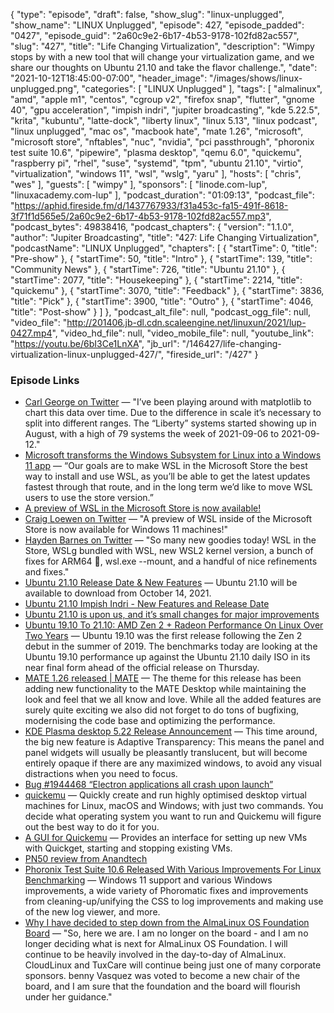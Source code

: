 {
  "type": "episode",
  "draft": false,
  "show_slug": "linux-unplugged",
  "show_name": "LINUX Unplugged",
  "episode": 427,
  "episode_padded": "0427",
  "episode_guid": "2a60c9e2-6b17-4b53-9178-102fd82ac557",
  "slug": "427",
  "title": "Life Changing Virtualization",
  "description": "Wimpy stops by with a new tool that will change your virtualization game, and we share our thoughts on Ubuntu 21.10 and take the flavor challenge.",
  "date": "2021-10-12T18:45:00-07:00",
  "header_image": "/images/shows/linux-unplugged.png",
  "categories": [
    "LINUX Unplugged"
  ],
  "tags": [
    "almalinux",
    "amd",
    "apple m1",
    "centos",
    "cgroup v2",
    "firefox snap",
    "flutter",
    "gnome 40",
    "gpu acceleration",
    "impish indri",
    "jupiter broadcasting",
    "kde 5.22.5",
    "krita",
    "kubuntu",
    "latte-dock",
    "liberty linux",
    "linux 5.13",
    "linux podcast",
    "linux unplugged",
    "mac os",
    "macbook hate",
    "mate 1.26",
    "microsoft",
    "microsoft store",
    "nftables",
    "nuc",
    "nvidia",
    "pci passthrough",
    "phoronix test suite 10.6",
    "pipewire",
    "plasma desktop",
    "qemu 6.0",
    "quickemu",
    "raspberry pi",
    "rhel",
    "suse",
    "systemd",
    "tpm",
    "ubuntu 21.10",
    "virtio",
    "virtualization",
    "windows 11",
    "wsl",
    "wslg",
    "yaru"
  ],
  "hosts": [
    "chris",
    "wes"
  ],
  "guests": [
    "wimpy"
  ],
  "sponsors": [
    "linode.com-lup",
    "linuxacademy.com-lup"
  ],
  "podcast_duration": "01:09:13",
  "podcast_file": "https://aphid.fireside.fm/d/1437767933/f31a453c-fa15-491f-8618-3f71f1d565e5/2a60c9e2-6b17-4b53-9178-102fd82ac557.mp3",
  "podcast_bytes": 49838416,
  "podcast_chapters": {
    "version": "1.1.0",
    "author": "Jupiter Broadcasting",
    "title": "427: Life Changing Virtualization",
    "podcastName": "LINUX Unplugged",
    "chapters": [
      {
        "startTime": 0,
        "title": "Pre-show"
      },
      {
        "startTime": 50,
        "title": "Intro"
      },
      {
        "startTime": 139,
        "title": "Community News"
      },
      {
        "startTime": 726,
        "title": "Ubuntu 21.10"
      },
      {
        "startTime": 2077,
        "title": "Housekeeping"
      },
      {
        "startTime": 2214,
        "title": "quickemu"
      },
      {
        "startTime": 3070,
        "title": "Feedback"
      },
      {
        "startTime": 3836,
        "title": "Pick"
      },
      {
        "startTime": 3900,
        "title": "Outro"
      },
      {
        "startTime": 4046,
        "title": "Post-show"
      }
    ]
  },
  "podcast_alt_file": null,
  "podcast_ogg_file": null,
  "video_file": "http://201406.jb-dl.cdn.scaleengine.net/linuxun/2021/lup-0427.mp4",
  "video_hd_file": null,
  "video_mobile_file": null,
  "youtube_link": "https://youtu.be/6bI3Ce1LnXA",
  "jb_url": "/146427/life-changing-virtualization-linux-unplugged-427/",
  "fireside_url": "/427"
}


### Episode Links

  * [Carl George on Twitter](https://twitter.com/carlwgeorge/status/1447689008729952263 "Carl George on Twitter") — "I’ve been playing around with matplotlib to chart this data over time. Due to the difference in scale it’s necessary to split into different ranges. The “Liberty” systems started showing up in August, with a high of 79 systems the week of 2021-09-06 to 2021-09-12."
  * [Microsoft transforms the Windows Subsystem for Linux into a Windows 11 app](https://www.theverge.com/2021/10/12/22722146/microsoft-windows-subsystem-for-linux-app-windows-11-microsoft-store "Microsoft transforms the Windows Subsystem for Linux into a Windows 11 app") — “Our goals are to make WSL in the Microsoft Store the best way to install and use WSL, as you’ll be able to get the latest updates fastest through that route, and in the long term we’d like to move WSL users to use the store version.”
  * [A preview of WSL in the Microsoft Store is now available!](https://devblogs.microsoft.com/commandline/a-preview-of-wsl-in-the-microsoft-store-is-now-available/ "A preview of WSL in the Microsoft Store is now available!")
  * [Craig Loewen on Twitter](https://twitter.com/craigaloewen/status/1447619339973136386 "Craig Loewen on Twitter") — "A preview of WSL inside of the Microsoft Store is now available for Windows 11 machines!"
  * [Hayden Barnes on Twitter](https://twitter.com/unixterminal/status/1447651485295120387 "Hayden Barnes on Twitter") — "So many new goodies today! WSL in the Store, WSLg bundled with WSL, new WSL2 kernel version, a bunch of fixes for ARM64 👀, wsl.exe --mount, and a handful of nice refinements and fixes."
  * [Ubuntu 21.10 Release Date & New Features](https://www.omgubuntu.co.uk/2021/07/ubuntu-21-10-release-features "Ubuntu 21.10 Release Date & New Features") — Ubuntu 21.10 will be available to download from October 14, 2021.
  * [Ubuntu 21.10 Impish Indri - New Features and Release Date](https://www.debugpoint.com/2021/07/ubuntu-21-10/ "Ubuntu 21.10 Impish Indri - New Features and Release Date")
  * [Ubuntu 21.10 is upon us, and it’s small changes for major improvements](https://www.techrepublic.com/article/ubuntu-21-10-is-upon-us-and-its-small-changes-for-major-improvements/ "Ubuntu 21.10 is upon us, and it’s small changes for major improvements")
  * [Ubuntu 19.10 To 21.10: AMD Zen 2 + Radeon Performance On Linux Over Two Years](https://www.phoronix.com/scan.php?page=article&item=ubuntu-2110-zen2vega&num=1 "Ubuntu 19.10 To 21.10: AMD Zen 2 + Radeon Performance On Linux Over Two Years") — Ubuntu 19.10 was the first release following the Zen 2 debut in the summer of 2019. The benchmarks today are looking at the Ubuntu 19.10 performance up against the Ubuntu 21.10 daily ISO in its near final form ahead of the official release on Thursday.
  * [MATE 1.26 released | MATE](https://mate-desktop.org/blog/2021-08-08-mate-1-26-released/ "MATE 1.26 released | MATE") — The theme for this release has been adding new functionality to the MATE Desktop while maintaining the look and feel that we all know and love. While all the added features are surely quite exciting we also did not forget to do tons of bugfixing, modernising the code base and optimizing the performance.
  * [KDE Plasma desktop 5.22 Release Announcement](https://kde.org/announcements/plasma/5/5.22.0/ "KDE Plasma desktop 5.22 Release Announcement") — This time around, the big new feature is Adaptive Transparency: This means the panel and panel widgets will usually be pleasantly translucent, but will become entirely opaque if there are any maximized windows, to avoid any visual distractions when you need to focus.
  * [Bug #1944468 “Electron applications all crash upon launch”](https://bugs.launchpad.net/ubuntu/+source/glibc/+bug/1944468 "Bug #1944468 “Electron applications all crash upon launch”")
  * [quickemu](https://github.com/wimpysworld/quickemu "quickemu") — Quickly create and run highly optimised desktop virtual machines for Linux, macOS and Windows; with just two commands. You decide what operating system you want to run and Quickemu will figure out the best way to do it for you.
  * [A GUI for Quickemu](https://github.com/marxjohnson/quickemu_gui "A GUI for Quickemu") — Provides an interface for setting up new VMs with Quickget, starting and stopping existing VMs.
  * [PN50 review from Anandtech](https://www.anandtech.com/show/16975/asus-pn50-ucff-pc-review-a-zen-2-business-nuc "PN50 review from Anandtech")
  * [Phoronix Test Suite 10.6 Released With Various Improvements For Linux Benchmarking](https://www.phoronix.com/scan.php?page=news_item&px=Phoronix-Test-Suite-10.6 "Phoronix Test Suite 10.6 Released With Various Improvements For Linux Benchmarking") — Windows 11 support and various Windows improvements, a wide variety of Phoromatic fixes and improvements from cleaning-up/unifying the CSS to log improvements and making use of the new log viewer, and more.
  * [Why I have decided to step down from the AlmaLinux OS Foundation Board](https://blog.cloudlinux.com/why-i-have-decided-to-step-down-from-the-almalinux-os-foundation-board "Why I have decided to step down from the AlmaLinux OS Foundation Board") — "So, here we are. I am no longer on the board - and I am no longer deciding what is next for AlmaLinux OS Foundation. I will continue to be heavily involved in the day-to-day of AlmaLinux. CloudLinux and TuxCare will continue being just one of many corporate sponsors. benny Vasquez was voted to become a new chair of the board, and I am sure that the foundation and the board will flourish under her guidance."


